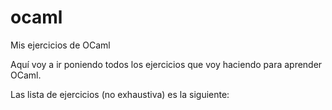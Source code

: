# ocaml
Mis ejercicios de OCaml

Aquí voy a ir poniendo todos los ejercicios que voy haciendo para aprender OCaml.

Las lista de ejercicios (no exhaustiva) es la siguiente:

